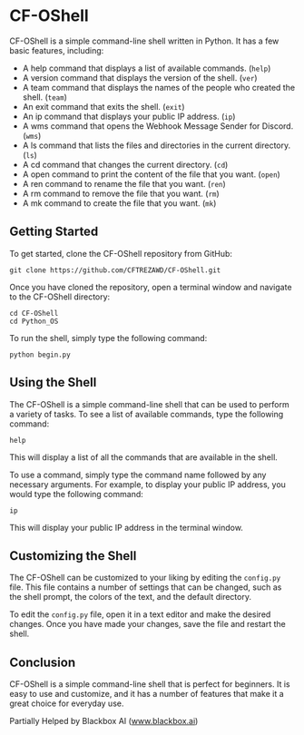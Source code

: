  # CF-OShell

CF-OShell is a simple command-line shell written in Python. It has a few basic features, including:

- A help command that displays a list of available commands. (`help`)
- A version command that displays the version of the shell. (`ver`)
- A team command that displays the names of the people who created the shell. (`team`)
- An exit command that exits the shell. (`exit`)
- An ip command that displays your public IP address. (`ip`)
- A wms command that opens the Webhook Message Sender for Discord. (`wms`)
- A ls command that lists the files and directories in the current directory. (`ls`)
- A cd command that changes the current directory. (`cd`)
- A open command to print the content of the file that you want. (`open`)
- A ren command to rename the file that you want. (`ren`)
- A rm command to remove the file that you want. (`rm`)
- A mk command to create the file that you want. (`mk`)

## Getting Started

To get started, clone the CF-OShell repository from GitHub:

```
git clone https://github.com/CFTREZAWD/CF-OShell.git
```

Once you have cloned the repository, open a terminal window and navigate to the CF-OShell directory:

```
cd CF-OShell
cd Python_OS
```

To run the shell, simply type the following command:

```
python begin.py
```

## Using the Shell

The CF-OShell is a simple command-line shell that can be used to perform a variety of tasks. To see a list of available commands, type the following command:

```
help
```

This will display a list of all the commands that are available in the shell.

To use a command, simply type the command name followed by any necessary arguments. For example, to display your public IP address, you would type the following command:

```
ip
```

This will display your public IP address in the terminal window.

## Customizing the Shell

The CF-OShell can be customized to your liking by editing the `config.py` file. This file contains a number of settings that can be changed, such as the shell prompt, the colors of the text, and the default directory.

To edit the `config.py` file, open it in a text editor and make the desired changes. Once you have made your changes, save the file and restart the shell.

## Conclusion

CF-OShell is a simple command-line shell that is perfect for beginners. It is easy to use and customize, and it has a number of features that make it a great choice for everyday use.




Partially Helped by Blackbox AI (www.blackbox.ai)
